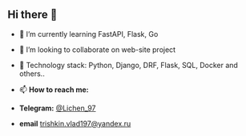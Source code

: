 ## Hi there 👋

- 🌱 I’m currently learning FastAPI, Flask, Go
- 👯 I’m looking to collaborate on web-site project
- 💬 Technology stack: Python, Django, DRF, Flask, SQL, Docker and others..
- 📫 **How to reach me:**

 - **Telegram:** [@Lichen_97](https://t.me/Lichen_97)
 - **email** trishkin.vlad197@yandex.ru
